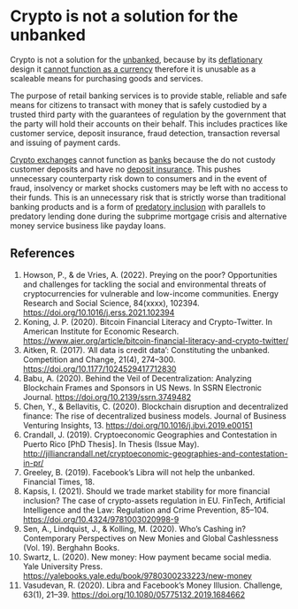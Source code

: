 # Crypto is not a solution for the unbanked
Crypto is not a solution for the [unbanked](../concepts/unbanked.md), because by its [deflationary](../concepts/deflationary.md) design it [cannot function as a currency](is-bitcoin-currency.md) therefore it is unusable as a scaleable means for purchasing goods and services.

The purpose of retail banking services is to provide stable, reliable and safe means for citizens to transact with money that is safely custodied by a trusted third party with the guarantees of regulation by the government that the party will hold their accounts on their behalf. This includes practices like customer service, deposit insurance, fraud detection, transaction reversal and issuing of payment cards.

[Crypto exchanges](../concepts/crypto-exchange.md) cannot function as [banks](../concepts/bank.md) because the do not custody customer deposits and have no [deposit insurance](../concepts/deposit-insurance.md). This pushes unnecessary counterparty risk down to consumers and in the event of fraud, insolvency or market shocks customers may be left with no access to their funds. This is an unnecessary risk that is strictly worse than traditional banking products and is a form of [predatory inclusion](../concepts/predatory-inclusion.md) with parallels to predatory lending done during the subprime mortgage crisis and alternative money service business like payday loans.

## References
1. Howson, P., & de Vries, A. (2022). Preying on the poor? Opportunities and challenges for tackling the social and environmental threats of cryptocurrencies for vulnerable and low-income communities. Energy Research and Social Science, 84(xxxx), 102394. https://doi.org/10.1016/j.erss.2021.102394
1. Koning, J. P. (2020). Bitcoin Financial Literacy and Crypto-Twitter. In American Institute for Economic Research. https://www.aier.org/article/bitcoin-financial-literacy-and-crypto-twitter/
1. Aitken, R. (2017). ‘All data is credit data’: Constituting the unbanked. Competition and Change, 21(4), 274–300. https://doi.org/10.1177/1024529417712830
1. Babu, A. (2020). Behind the Veil of Decentralization: Analyzing Blockchain Frames and Sponsors in US News. In SSRN Electronic Journal. https://doi.org/10.2139/ssrn.3749482
1. Chen, Y., & Bellavitis, C. (2020). Blockchain disruption and decentralized finance: The rise of decentralized business models. Journal of Business Venturing Insights, 13. https://doi.org/10.1016/j.jbvi.2019.e00151
1. Crandall, J. (2019). Cryptoeconomic Geographies and Contestation in Puerto Rico [PhD Thesis]. In Thesis (Issue May). http://jilliancrandall.net/cryptoeconomic-geographies-and-contestation-in-pr/
1. Greeley, B. (2019). Facebook’s Libra will not help the unbanked. Financial Times, 18.
1. Kapsis, I. (2021). Should we trade market stability for more financial inclusion? The case of crypto-assets regulation in EU. FinTech, Artificial Intelligence and the Law: Regulation and Crime Prevention, 85–104. https://doi.org/10.4324/9781003020998-9
1. Sen, A., Lindquist, J., & Kolling, M. (2020). Who’s Cashing in? Contemporary Perspectives on New Monies and Global Cashlessness (Vol. 19). Berghahn Books.
1. Swartz, L. (2020). New money: How payment became social media. Yale University Press. https://yalebooks.yale.edu/book/9780300233223/new-money
1. Vasudevan, R. (2020). Libra and Facebook’s Money Illusion. Challenge, 63(1), 21–39. https://doi.org/10.1080/05775132.2019.1684662